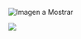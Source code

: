 ![Imagen a Mostrar](https://concepto.de/wp-content/uploads/2018/02/sistemas-de-informacion-768x399.jpg  "Hola, Bienvenidos")


![](https://img.shields.io/badge/GitHub-100000?style=for-the-badge&logo=github&logoColor=white)
